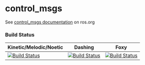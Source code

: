 control_msgs
===========

See [control_msgs documentation](http://wiki.ros.org/control_msgs) on ros.org

### Build Status

Kinetic/Melodic/Noetic | Dashing | Foxy
 ------ | ------ | ------
[![Build Status](https://github.com/ros-controls/control_msgs/workflows/Test%20control_msgs/badge.svg?branch=kinetic-devel)](https://github.com/ros-controls/control_msgs/actions?query=workflow%3A%22Test+control_msgs%22+branch%3Akinetic-devel) | [![Build Status](https://travis-ci.org/ros-controls/control_msgs.png?branch=crystal-devel)](https://travis-ci.org/ros-controls/control_msgs) | [![Build Status](https://travis-ci.org/ros-controls/control_msgs.png?branch=foxy-devel)](https://travis-ci.org/ros-controls/control_msgs)
